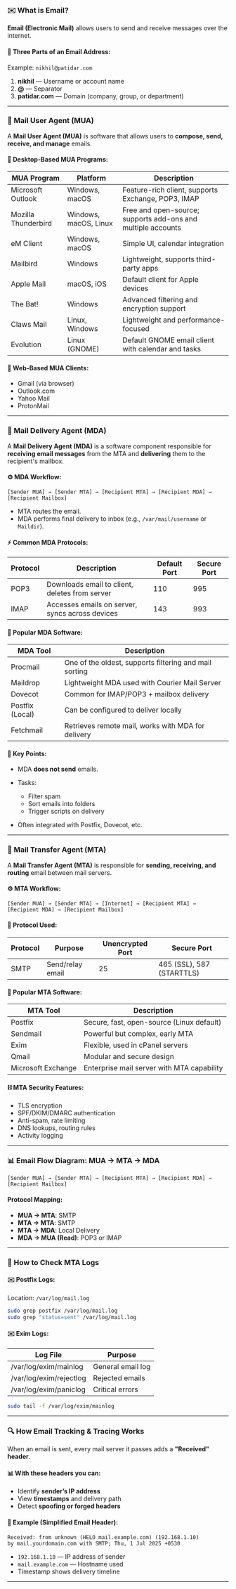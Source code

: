 
### ✉️ What is Email?

**Email (Electronic Mail)** allows users to send and receive messages over the internet.

#### 📅 Three Parts of an Email Address:

Example: `nikhil@patidar.com`

1. **nikhil** — Username or account name
2. **@** — Separator
3. **patidar.com** — Domain (company, group, or department)

---

### 📧 Mail User Agent (MUA)

A **Mail User Agent (MUA)** is software that allows users to **compose, send, receive, and manage** emails.

#### 🔧 Desktop-Based MUA Programs:

| MUA Program         | Platform              | Description                                                  |
| ------------------- | --------------------- | ------------------------------------------------------------ |
| Microsoft Outlook   | Windows, macOS        | Feature-rich client, supports Exchange, POP3, IMAP           |
| Mozilla Thunderbird | Windows, macOS, Linux | Free and open-source; supports add-ons and multiple accounts |
| eM Client           | Windows, macOS        | Simple UI, calendar integration                              |
| Mailbird            | Windows               | Lightweight, supports third-party apps                       |
| Apple Mail          | macOS, iOS            | Default client for Apple devices                             |
| The Bat!            | Windows               | Advanced filtering and encryption support                    |
| Claws Mail          | Linux, Windows        | Lightweight and performance-focused                          |
| Evolution           | Linux (GNOME)         | Default GNOME email client with calendar and tasks           |

#### 📁 Web-Based MUA Clients:

* Gmail (via browser)
* Outlook.com
* Yahoo Mail
* ProtonMail

---

### 📩 Mail Delivery Agent (MDA)

A **Mail Delivery Agent (MDA)** is a software component responsible for **receiving email messages** from the MTA and **delivering** them to the recipient's mailbox.

#### ⚙️ MDA Workflow:

```
[Sender MUA] → [Sender MTA] → [Recipient MTA] → [Recipient MDA] → [Recipient Mailbox]
```

* MTA routes the email.
* MDA performs final delivery to inbox (e.g., `/var/mail/username` or `Maildir`).

#### ⚡ Common MDA Protocols:

| Protocol | Description                                     | Default Port | Secure Port |
| -------- | ----------------------------------------------- | ------------ | ----------- |
| POP3     | Downloads email to client, deletes from server  | 110          | 995         |
| IMAP     | Accesses emails on server, syncs across devices | 143          | 993         |

#### 📄 Popular MDA Software:

| MDA Tool        | Description                                            |
| --------------- | ------------------------------------------------------ |
| Procmail        | One of the oldest, supports filtering and mail sorting |
| Maildrop        | Lightweight MDA used with Courier Mail Server          |
| Dovecot         | Common for IMAP/POP3 + mailbox delivery                |
| Postfix (Local) | Can be configured to deliver locally                   |
| Fetchmail       | Retrieves remote mail, works with MDA for delivery     |

#### 🔐 Key Points:

* MDA **does not send** emails.
* Tasks:

  * Filter spam
  * Sort emails into folders
  * Trigger scripts on delivery
* Often integrated with Postfix, Dovecot, etc.

---

### 📢 Mail Transfer Agent (MTA)

A **Mail Transfer Agent (MTA)** is responsible for **sending, receiving, and routing** email between mail servers.

#### ⚙️ MTA Workflow:

```
[Sender MUA] → [Sender MTA] → [Internet] → [Recipient MTA] → [Recipient MDA] → [Recipient Mailbox]
```

#### 🔢 Protocol Used:

| Protocol | Purpose          | Unencrypted Port | Secure Port               |
| -------- | ---------------- | ---------------- | ------------------------- |
| SMTP     | Send/relay email | 25               | 465 (SSL), 587 (STARTTLS) |

#### 📄 Popular MTA Software:

| MTA Tool           | Description                                |
| ------------------ | ------------------------------------------ |
| Postfix            | Secure, fast, open-source (Linux default)  |
| Sendmail           | Powerful but complex, early MTA            |
| Exim               | Flexible, used in cPanel servers           |
| Qmail              | Modular and secure design                  |
| Microsoft Exchange | Enterprise mail server with MTA capability |

#### ⛓️ MTA Security Features:

* TLS encryption
* SPF/DKIM/DMARC authentication
* Anti-spam, rate limiting
* DNS lookups, routing rules
* Activity logging

---

### 📊 Email Flow Diagram: MUA → MTA → MDA

```
[Sender MUA] → [Sender MTA] → [Recipient MTA] → [Recipient MDA] → [Recipient Mailbox]
```

#### Protocol Mapping:

* **MUA → MTA**: SMTP
* **MTA → MTA**: SMTP
* **MTA → MDA**: Local Delivery
* **MDA → MUA (Read)**: POP3 or IMAP

---

### 🔎 How to Check MTA Logs

#### ✉️ Postfix Logs:

Location: `/var/log/mail.log`

```bash
sudo grep postfix /var/log/mail.log
sudo grep "status=sent" /var/log/mail.log
```

#### ✉️ Exim Logs:

| Log File                | Purpose           |
| ----------------------- | ----------------- |
| /var/log/exim/mainlog   | General email log |
| /var/log/exim/rejectlog | Rejected emails   |
| /var/log/exim/paniclog  | Critical errors   |

```bash
sudo tail -f /var/log/exim/mainlog
```

---

### 🔍 How Email Tracking & Tracing Works

When an email is sent, every mail server it passes adds a **"Received" header**.

#### 📊 With these headers you can:

* Identify **sender’s IP address**
* View **timestamps** and delivery path
* Detect **spoofing or forged headers**

#### 🎨 Example (Simplified Email Header):

```
Received: from unknown (HELO mail.example.com) (192.168.1.10)
by mail.yourdomain.com with SMTP; Thu, 1 Jul 2025 +0530
```

* `192.168.1.10` — IP address of sender
* `mail.example.com` — Hostname used
* Timestamp shows delivery timeline

---

